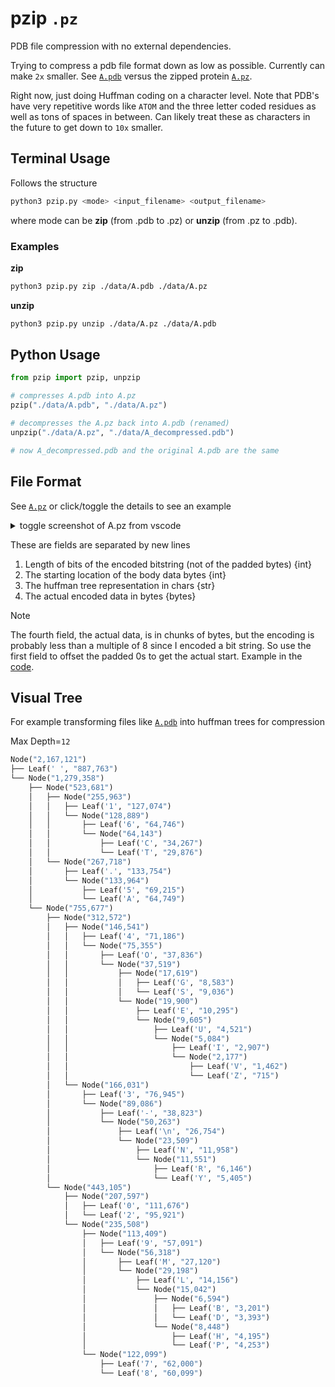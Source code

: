 # pzip `.pz`

PDB file compression with no external dependencies.

Trying to compress a pdb file format down as low as possible. Currently can make `2x` smaller. See [`A.pdb`](./data/A.pdb) versus the zipped protein [`A.pz`](./data/A.pz).

Right now, just doing Huffman coding on a character level. Note that PDB's have very repetitive words like `ATOM` and the three letter coded residues as well as tons of spaces in between. Can likely treat these as characters in the future to get down to `10x` smaller.


## Terminal Usage

Follows the structure

```bash
python3 pzip.py <mode> <input_filename> <output_filename>
```

where mode can be **zip** (from .pdb to .pz) or **unzip** (from .pz to .pdb).

### Examples

**zip**

```bash
python3 pzip.py zip ./data/A.pdb ./data/A.pz
```

**unzip**

```bash
python3 pzip.py unzip ./data/A.pz ./data/A.pdb
```

## Python Usage

```py
from pzip import pzip, unpzip

# compresses A.pdb into A.pz
pzip("./data/A.pdb", "./data/A.pz")

# decompresses the A.pz back into A.pdb (renamed)
unpzip("./data/A.pz", "./data/A_decompressed.pdb")

# now A_decompressed.pdb and the original A.pdb are the same
```

## File Format

See [`A.pz`](./data/A.pz) or click/toggle the details to see an example

<details>
    <summary>
    toggle screenshot of A.pz from vscode
    </summary>
    <img width="1433" alt="Screenshot 2024-01-01 at 7 59 08 PM" src="https://github.com/xnought/protein-zip/assets/65095341/96f4b4cc-bef9-414c-b649-533817057fce">
</details>


These are fields are separated by new lines


1. Length of bits of the encoded bitstring (not of the padded bytes) {int}
2. The starting location of the body data bytes {int}
3. The huffman tree representation in chars {str}
4. The actual encoded data in bytes {bytes}

> [!NOTE]
> The fourth field, the actual data, is in chunks of bytes, but the encoding is probably less than a multiple of 8 since I encoded a bit string. So use the first field to offset the padded 0s to get the actual start. Example in the [code](./huff.py).

## Visual Tree

For example transforming files like [`A.pdb`](./data/A.pdb) into huffman trees for compression

Max Depth=`12`

```python
Node("2,167,121")
├── Leaf(' ', "887,763")
└── Node("1,279,358")
    ├── Node("523,681")
    │   ├── Node("255,963")
    │   │   ├── Leaf('1', "127,074")
    │   │   └── Node("128,889")
    │   │       ├── Leaf('6', "64,746")
    │   │       └── Node("64,143")
    │   │           ├── Leaf('C', "34,267")
    │   │           └── Leaf('T', "29,876")
    │   └── Node("267,718")
    │       ├── Leaf('.', "133,754")
    │       └── Node("133,964")
    │           ├── Leaf('5', "69,215")
    │           └── Leaf('A', "64,749")
    └── Node("755,677")
        ├── Node("312,572")
        │   ├── Node("146,541")
        │   │   ├── Leaf('4', "71,186")
        │   │   └── Node("75,355")
        │   │       ├── Leaf('O', "37,836")
        │   │       └── Node("37,519")
        │   │           ├── Node("17,619")
        │   │           │   ├── Leaf('G', "8,583")
        │   │           │   └── Leaf('S', "9,036")
        │   │           └── Node("19,900")
        │   │               ├── Leaf('E', "10,295")
        │   │               └── Node("9,605")
        │   │                   ├── Leaf('U', "4,521")
        │   │                   └── Node("5,084")
        │   │                       ├── Leaf('I', "2,907")
        │   │                       └── Node("2,177")
        │   │                           ├── Leaf('V', "1,462")
        │   │                           └── Leaf('Z', "715")
        │   └── Node("166,031")
        │       ├── Leaf('3', "76,945")
        │       └── Node("89,086")
        │           ├── Leaf('-', "38,823")
        │           └── Node("50,263")
        │               ├── Leaf('\n', "26,754")
        │               └── Node("23,509")
        │                   ├── Leaf('N', "11,958")
        │                   └── Node("11,551")
        │                       ├── Leaf('R', "6,146")
        │                       └── Leaf('Y', "5,405")
        └── Node("443,105")
            ├── Node("207,597")
            │   ├── Leaf('0', "111,676")
            │   └── Leaf('2', "95,921")
            └── Node("235,508")
                ├── Node("113,409")
                │   ├── Leaf('9', "57,091")
                │   └── Node("56,318")
                │       ├── Leaf('M', "27,120")
                │       └── Node("29,198")
                │           ├── Leaf('L', "14,156")
                │           └── Node("15,042")
                │               ├── Node("6,594")
                │               │   ├── Leaf('B', "3,201")
                │               │   └── Leaf('D', "3,393")
                │               └── Node("8,448")
                │                   ├── Leaf('H', "4,195")
                │                   └── Leaf('P', "4,253")
                └── Node("122,099")
                    ├── Leaf('7', "62,000")
                    └── Leaf('8', "60,099")

```
